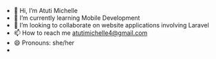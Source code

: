 - 👋 Hi, I’m Atuti Michelle
- 🌱 I’m currently learning Mobile Development
- 💞️ I’m looking to collaborate on website applications involving Laravel
- 📫 How to reach me atutimichelle4@gmail.com
- 😄 Pronouns: she/her
- 

<!---
AtutiMichelle/AtutiMichelle is a ✨ special ✨ repository because its `README.md` (this file) appears on your GitHub profile.
You can click the Preview link to take a look at your changes.
--->
